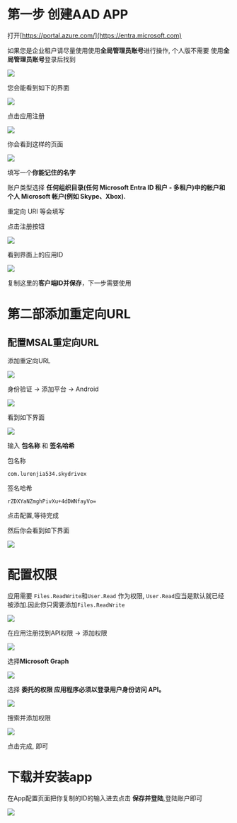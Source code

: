 # 第一步 创建AAD APP

打开[https://portal.azure.com/](https://entra.microsoft.com)

如果您是企业租户请尽量使用使用**全局管理员账号**进行操作, 个人版不需要
使用**全局管理员账号**登录后找到

![](pic/应用注册1.png)

您会能看到如下的界面

![](pic/应用注册2.png)

点击应用注册

![](pic/新注册.png)

你会看到这样的页面

![](pic/应用注册3.png)

填写一个**你能记住的名字**

账户类型选择 **任何组织目录(任何 Microsoft Entra ID 租户 - 多租户)中的帐户和个人 Microsoft 帐户(例如 Skype、Xbox).**

重定向 URI 等会填写

点击注册按钮


![](pic/注册.png)

看到界面上的应用ID

![](pic/复制应用ID.png)

复制这里的**客户端ID并保存**，下一步需要使用

# 第二部添加重定向URL

## 配置MSAL重定向URL

添加重定向URL

![](pic/重定向URL.png)

身份验证 -> 添加平台 -> Android

![](pic/选择平台.png)

看到如下界面

![](pic/配置android应用.png)

输入 **包名称** 和 **签名哈希**

包名称

```shell
com.lurenjia534.skydrivex
```

签名哈希

```shell
rZDXYaNZmghPivXu+4dDWNfayVo=
```

点击配置,等待完成

然后你会看到如下界面

![](pic/完成配置.png)

# 配置权限

应用需要 ```Files.ReadWrite```和```User.Read``` 作为权限, ```User.Read```应当是默认就已经被添加.因此你只需要添加```Files.ReadWrite```

![](pic/权限1.png)

在应用注册找到API权限 -> 添加权限

![](pic/权限1.png)

选择**Microsoft Graph**

![](pic/权限2.png)

选择 **委托的权限 应用程序必须以登录用户身份访问 API。**

![](pic/权限3.png)

搜索并添加权限

![](pic/权限4.png)

点击完成, 即可

# 下载并安装app

在App配置页面把你复制的ID的输入进去点击 **保存并登陆**,登陆账户即可

![](pic/App.png)

